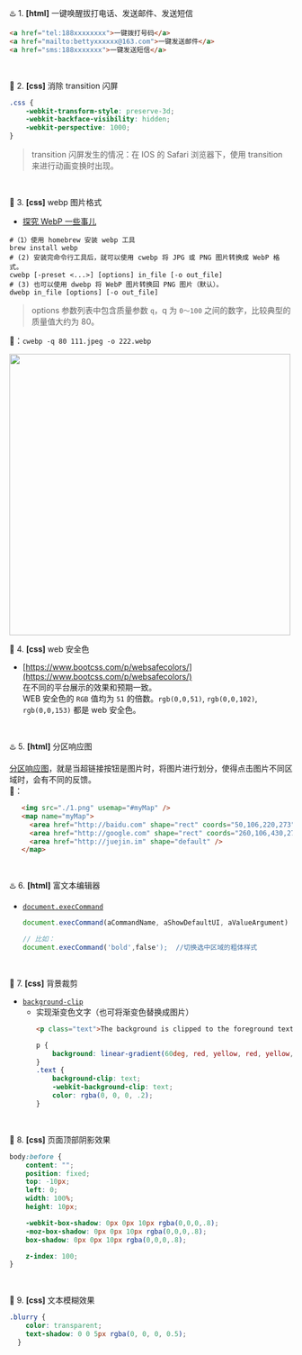♨️ 1. **[html]** 一键唤醒拔打电话、发送邮件、发送短信
```html
<a href="tel:188xxxxxxxx">一键拨打号码</a>
<a href="mailto:bettyxxxxxx@163.com">一键发送邮件</a>
<a href="sms:188xxxxxxx">一键发送短信</a>
```
<br>

🥑 2. **[css]** 消除 transition 闪屏
```css
.css { 
    -webkit-transform-style: preserve-3d; 
    -webkit-backface-visibility: hidden; 
    -webkit-perspective: 1000; 
} 
```
> transition 闪屏发生的情况：在 IOS 的 Safari 浏览器下，使用 transition 来进行动画变换时出现。

<br>

🥑 3. **[css]** webp 图片格式 <br>
- [探究 WebP 一些事儿](https://aotu.io/notes/2016/06/23/explore-something-of-webp/)
    
```shell
#（1）使用 homebrew 安装 webp 工具
brew install webp
# (2) 安装完命令行工具后，就可以使用 cwebp 将 JPG 或 PNG 图片转换成 WebP 格式。
cwebp [-preset <...>] [options] in_file [-o out_file]
# (3) 也可以使用 dwebp 将 WebP 图片转换回 PNG 图片（默认）。
dwebp in_file [options] [-o out_file]
```
> options 参数列表中包含质量参数 `q`，q 为 `0～100` 之间的数字，比较典型的质量值大约为 80。<br>

🌰：`cwebp -q 80 111.jpeg -o 222.webp`

<img src="https://img-blog.csdnimg.cn/20191216143334376.png?x-oss-process=image/watermark,type_ZmFuZ3poZW5naGVpdGk,shadow_10,text_aHR0cHM6Ly9ibG9nLmNzZG4ubmV0L0J1bGVfZGF6ZQ==,size_16,color_FFFFFF,t_70" width="500px">

<br>

🥑 4. **[css]** web 安全色 <br>
- [https://www.bootcss.com/p/websafecolors/](https://www.bootcss.com/p/websafecolors/)<br>
    在不同的平台展示的效果和预期一致。<br>
    WEB 安全色的 `RGB` 值均为 `51` 的倍数。`rgb(0,0,51)`, `rgb(0,0,102)`, `rgb(0,0,153)` 都是 web 安全色。
<br>

♨️ 5. **[html]** 分区响应图 <br>
    
   [分区响应图](https://www.jianshu.com/p/f877cbe7cfd9)，就是当超链接按钮是图片时，将图片进行划分，使得点击图片不同区域时，会有不同的反馈。<br>
    🌰：
    
   ```html
      <img src="./1.png" usemap="#myMap" />
      <map name="myMap">
        <area href="http://baidu.com" shape="rect" coords="50,106,220,273" />
        <area href="http://google.com" shape="rect" coords="260,106,430,275" />
        <area href="http://juejin.im" shape="default" />
      </map>
   ```
<br>
   
♨️ 6. **[html]** 富文本编辑器 <br>
- [`document.execCommand`](https://developer.mozilla.org/zh-CN/docs/Web/API/Document/execCommand)
    
   ```javascript
   document.execCommand(aCommandName, aShowDefaultUI, aValueArgument)

   // 比如：
   document.execCommand('bold',false');  //切换选中区域的粗体样式
   ```
<br>

🥑 7. **[css]** 背景裁剪 <br>
- [`background-clip`](https://developer.mozilla.org/zh-CN/docs/Web/CSS/background-clip)
    + 实现渐变色文字（也可将渐变色替换成图片）
        ```html
        <p class="text">The background is clipped to the foreground text.</p>
        ```
        ```css
        p {
            background: linear-gradient(60deg, red, yellow, red, yellow, red);
        }
        .text {
            background-clip: text;
            -webkit-background-clip: text;
            color: rgba(0, 0, 0, .2);
        }
        ```
  <br>

🥑 8. **[css]** 页面顶部阴影效果 <br>
    
```css
body:before {
    content: "";
    position: fixed;
    top: -10px;
    left: 0;
    width: 100%;
    height: 10px;   

    -webkit-box-shadow: 0px 0px 10px rgba(0,0,0,.8);
    -moz-box-shadow: 0px 0px 10px rgba(0,0,0,.8);
    box-shadow: 0px 0px 10px rgba(0,0,0,.8);   

    z-index: 100;
}
 ```
<br>  
    
🥑 9. **[css]** 文本模糊效果 <br>
    
```css
.blurry {
    color: transparent;
    text-shadow: 0 0 5px rgba(0, 0, 0, 0.5);
  }
 ```  
 <br>
 
 
